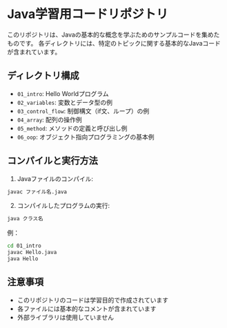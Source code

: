 # Java学習用コードリポジトリ

このリポジトリは、Javaの基本的な概念を学ぶためのサンプルコードを集めたものです。
各ディレクトリには、特定のトピックに関する基本的なJavaコードが含まれています。

## ディレクトリ構成

- `01_intro`: Hello Worldプログラム
- `02_variables`: 変数とデータ型の例
- `03_control_flow`: 制御構文（if文、ループ）の例
- `04_array`: 配列の操作例
- `05_method`: メソッドの定義と呼び出し例
- `06_oop`: オブジェクト指向プログラミングの基本例

## コンパイルと実行方法

1. Javaファイルのコンパイル:
```bash
javac ファイル名.java
```

2. コンパイルしたプログラムの実行:
```bash
java クラス名
```

例：
```bash
cd 01_intro
javac Hello.java
java Hello
```

## 注意事項

- このリポジトリのコードは学習目的で作成されています
- 各ファイルには基本的なコメントが含まれています
- 外部ライブラリは使用していません 